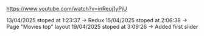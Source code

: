 https://www.youtube.com/watch?v=inReuj1yPjU

13/04/2025 stoped at 1:23:37 -> Redux
15/04/2025 stoped at 2:06:38 -> Page "Movies top" layout
19/04/2025 stoped at 3:09:26 -> Added first slider